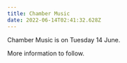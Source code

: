 ```yaml
---
title: Chamber Music
date: 2022-06-14T02:41:32.628Z
---
```

Chamber Music is on Tuesday 14 June.

More information to follow.